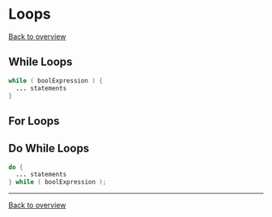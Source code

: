 # Loops
[Back to overview](./00_Java_SyntaxGuide.md)

## While Loops
```java
while ( boolExpre­ssion ) {
 ­ ... ­st­ate­ments
}
```

## For Loops

## Do While Loops

```java
do {
 ­ ... ­st­ate­ments
} while ( boolExpre­ssion );
```

---

[Back to overview](./00_Java_SyntaxGuide.md)
